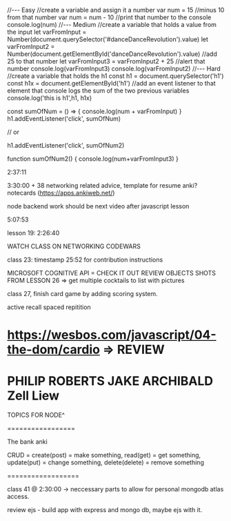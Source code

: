 //--- Easy
//create a variable and assign it a number
var num = 15
//minus 10 from that number
var num = num - 10
//print that number to the console
console.log(num)
//--- Medium
//create a variable that holds a value from the input
let varFromInput = Number(document.querySelector('#danceDanceRevolution').value)
let varFromInput2 = Number(document.getElementById('danceDanceRevolution').value)
//add 25 to that number
let varFromInput3 = varFromInput2 + 25
//alert that number
console.log(varFromInput3)
console.log(varFromInput2)
//--- Hard
//create a variable that holds the h1
const h1 = document.querySelector('h1')
const h1x = document.getElementById('h1')
//add an event listener to that element that console logs the sum of the two previous variables
console.log('this is h1',h1, h1x)

const sumOfNum = () => {
  console.log(num + varFromInput)
}
h1.addEventListener('click', sumOfNum)

// or

h1.addEventListener('click', sumOfNum2)

function sumOfNum2() {
  console.log(num+varFromInput3)
}

2:37:11

3:30:00 + 38 networking related advice, template for resume anki? notecards (https://apps.ankiweb.net/)

node backend work should be next video after javascript lesson

5:07:53

lesson 19: 2:26:40

WATCH CLASS ON NETWORKING
CODEWARS

class 23: timestamp 25:52 for contribution instructions

MICROSOFT COGNITIVE API = CHECK IT OUT
REVIEW OBJECTS SHOTS FROM LESSON 26 => get multiple cocktails to list with pictures 

class 27, finish card game by adding scoring system. 

active recall
spaced repitition

https://wesbos.com/javascript/04-the-dom/cardio =>  REVIEW
===========
PHILIP ROBERTS
JAKE ARCHIBALD
Zell Liew
===========
TOPICS FOR NODE^

=================

The bank anki

CRUD = 
create(post) = make something, 
read(get) = get something, 
update(put) = change something, 
delete(delete) = remove something

==================

class 41 @ 2:30:00 -> neccessary parts to allow for personal mongodb atlas access. 

review ejs - build app with express and mongo db, maybe ejs with it. 